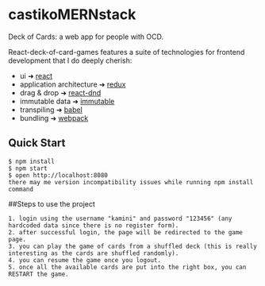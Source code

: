 # castikoMERNstack

Deck of Cards: a web app for people with OCD.


React-deck-of-card-games features a suite of technologies for frontend development that I do deeply cherish:

- ui ➜ [react](https://facebook.github.io/react/)
- application architecture ➜ [redux](http://redux.js.org/)
- drag & drop ➜ [react-dnd](http://gaearon.github.io/react-dnd/)
- immutable data ➜ [immutable](https://facebook.github.io/immutable-js/)
- transpiling ➜ [babel](https://babeljs.io/)
- bundling ➜ [webpack](https://webpack.github.io/)




## Quick Start
```
$ npm install
$ npm start
$ open http://localhost:8080
there may me version incompatibility issues while running npm install command
```
##Steps to use the project
```
1. login using the username "kamini" and password "123456" (any hardcoded data since there is no register form).
2. after successful login, the page will be redirected to the game page.
3. you can play the game of cards from a shuffled deck (this is really interesting as the cards are shuffled randomly).
4. you can resume the game once you logout.
5. once all the available cards are put into the right box, you can RESTART the game.
```
